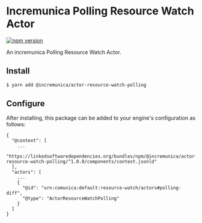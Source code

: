 # Incremunica Polling Resource Watch Actor

[![npm version](https://badge.fury.io/js/@incremunica%2Factor-resource-watch-polling.svg)](https://badge.fury.io/js/@incremunica%2Factor-resource-watch-polling)

An incremunica Polling Resource Watch Actor.

## Install

```bash
$ yarn add @incremunica/actor-resource-watch-polling
```

## Configure

After installing, this package can be added to your engine's configuration as follows:
```text
{
  "@context": [
    ...
    "https://linkedsoftwaredependencies.org/bundles/npm/@incremunica/actor-resource-watch-polling/^1.0.0/components/context.jsonld"
  ],
  "actors": [
    ...
    {
      "@id": "urn:comunica:default:resource-watch/actors#polling-diff",
      "@type": "ActorResourceWatchPolling"
    }
  ]
}
```
